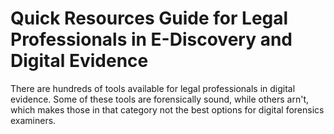 # Quick Resources Guide for Legal Professionals in E-Discovery and Digital Evidence
There are hundreds of tools available for legal professionals in digital evidence. Some of these tools are forensically sound, while others arn't, which makes those in that category not the best options for digital forensics examiners. 
